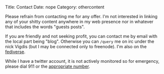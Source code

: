 Title: Contact
Date: nope
Category: othercontent

Please refrain from contacting me for any offer. I'm not interested in linking any
of your shitty content anywhere in my web presence nor in whatever that
includes the words "guests posts".

If you are friendly and not seeking profit, you can contact me by email with
the local part being "blog". Otherwise you can `/query` me on irc under the
nick Vigdis (but I may be connected only to freenode). I'm also on the
[fediverse](https://awoo.chown.me/@vigdis).

While I have a twitter account, it is not actively monitored so for emergency,
please dial 911 or the [appropriate
number](https://en.wikipedia.org/wiki/Emergency_telephone_number).
